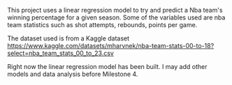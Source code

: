This project uses a linear regression model to try and predict a Nba team's
winning percentage for a given season. Some of the variables used are 
nba team statistics such as shot attempts, rebounds, points per game.

The dataset used is from a Kaggle dataset 
https://www.kaggle.com/datasets/mharvnek/nba-team-stats-00-to-18?select=nba_team_stats_00_to_23.csv

Right now the linear regression model has been built. I may add other models and data analysis before Milestone 4.